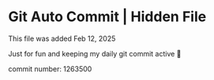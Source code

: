 # Git Auto Commit | Hidden File

This file was added Feb 12, 2025

Just for fun and keeping my daily git commit active 🤪

commit number: 1263500
